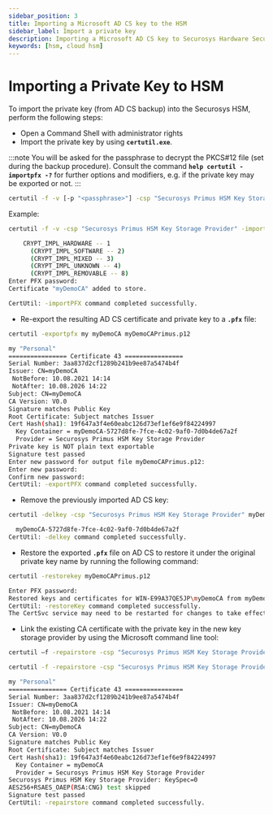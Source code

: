 ```yaml
---
sidebar_position: 3
title: Importing a Microsoft AD CS key to the HSM
sidebar_label: Import a private key
description: Importing a Microsoft AD CS key to Securosys Hardware Security Modules (HSMs)
keywords: [hsm, cloud hsm]
---
```


# Importing a Private Key to HSM

To import the private key (from AD CS backup) into the Securosys HSM, perform the following steps:
- Open a Command Shell with administrator rights
- Import the private key by using **`certutil.exe`**. 

:::note
You will be asked for the passphrase to decrypt the PKCS#12 file (set during the backup procedure). Consult the command **`help certutil -importpfx -?`** for further options and modifiers, e.g. if the private key may be exported or not.
:::

```bash
certutil -f -v [-p "<passphrase>"] -csp "Securosys Primus HSM Key Storage Provider" -importpfx <myBackupFolder>\<myCAPrivateKeyBackup>.p12 [FriendlyName="<myCAName>",KeyFriendlyName="<myCAName>",NoExport|ExportEncrypted]
```

Example:
```bash
certutil -f -v -csp "Securosys Primus HSM Key Storage Provider" -importpfx myDemoCA\myDemoCA.p12

    CRYPT_IMPL_HARDWARE -- 1
      (CRYPT_IMPL_SOFTWARE -- 2)
      (CRYPT_IMPL_MIXED -- 3)
      (CRYPT_IMPL_UNKNOWN -- 4)
      (CRYPT_IMPL_REMOVABLE -- 8)
Enter PFX password:
Certificate "myDemoCA" added to store.

CertUtil: -importPFX command completed successfully.
```

- Re-export the resulting AD CS certificate and private key to a **`.pfx`** file:
```bash
certutil -exportpfx my myDemoCA myDemoCAPrimus.p12

my "Personal"
================ Certificate 43 ================
Serial Number: 3aa837d2cf1289b241b9ee87a5474b4f
Issuer: CN=myDemoCA
 NotBefore: 10.08.2021 14:14
 NotAfter: 10.08.2026 14:22
Subject: CN=myDemoCA
CA Version: V0.0
Signature matches Public Key
Root Certificate: Subject matches Issuer
Cert Hash(sha1): 19f647a3f4e60eabc126d73ef1ef6e9f84224997
  Key Container = myDemoCA-5727d8fe-7fce-4c02-9af0-7d0b4de67a2f
  Provider = Securosys Primus HSM Key Storage Provider
Private key is NOT plain text exportable
Signature test passed
Enter new password for output file myDemoCAPrimus.p12:
Enter new password:
Confirm new password:
CertUtil: -exportPFX command completed successfully.
```
- Remove the previously imported AD CS key:
```bash
certutil -delkey -csp "Securosys Primus HSM Key Storage Provider" myDemoCA-5727d8fe-7fce-4c02-9af0-7d0b4de67a2f

  myDemoCA-5727d8fe-7fce-4c02-9af0-7d0b4de67a2f
CertUtil: -delkey command completed successfully.
```
- Restore the exported **`.pfx`** file on AD CS to restore it under the original private key name by running the following command:
```bash
certutil -restorekey myDemoCAPrimus.p12

Enter PFX password:
Restored keys and certificates for WIN-E99A37QE5JP\myDemoCA from myDemoCAPrimus.p12.
CertUtil: -restoreKey command completed successfully.
The CertSvc service may need to be restarted for changes to take effect.
```

- Link the existing CA certificate with the private key in the new key storage provider by using the Microsoft command line tool:
```bash
certutil –f -repairstore -csp "Securosys Primus HSM Key Storage Provider" my <OriginalKeyName>|<Cert Hash>|<Serialnumber>

certutil -f -repairstore -csp "Securosys Primus HSM Key Storage Provider" my myDemoCA

my "Personal"
================ Certificate 43 ================
Serial Number: 3aa837d2cf1289b241b9ee87a5474b4f
Issuer: CN=myDemoCA
 NotBefore: 10.08.2021 14:14
 NotAfter: 10.08.2026 14:22
Subject: CN=myDemoCA
CA Version: V0.0
Signature matches Public Key
Root Certificate: Subject matches Issuer
Cert Hash(sha1): 19f647a3f4e60eabc126d73ef1ef6e9f84224997
  Key Container = myDemoCA
  Provider = Securosys Primus HSM Key Storage Provider
Securosys Primus HSM Key Storage Provider: KeySpec=0
AES256+RSAES_OAEP(RSA:CNG) test skipped
Signature test passed
CertUtil: -repairstore command completed successfully.
```
